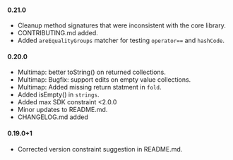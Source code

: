 #### 0.21.0
   * Cleanup method signatures that were inconsistent with the core library.
   * CONTRIBUTING.md added.
   * Added `areEqualityGroups` matcher for testing `operator==` and `hashCode`.

#### 0.20.0
   * Multimap: better toString() on returned collections.
   * Multimap: Bugfix: support edits on empty value collections.
   * Multimap: Added missing return statment in `fold`.
   * Added isEmpty() in `strings`.
   * Added max SDK constraint <2.0.0
   * Minor updates to README.md.
   * CHANGELOG.md added

#### 0.19.0+1
   * Corrected version constraint suggestion in README.md.
